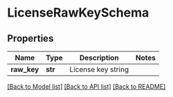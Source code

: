 # LicenseRawKeySchema

## Properties
Name | Type | Description | Notes
------------ | ------------- | ------------- | -------------
**raw_key** | **str** | License key string | 

[[Back to Model list]](../README.md#documentation-for-models) [[Back to API list]](../README.md#documentation-for-api-endpoints) [[Back to README]](../README.md)


